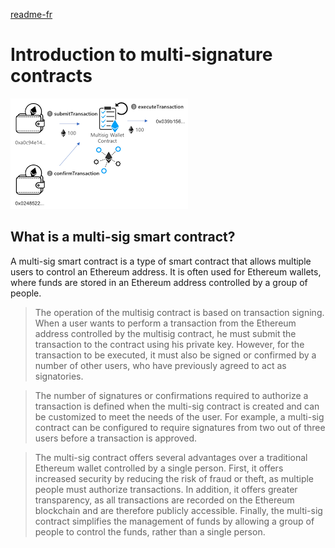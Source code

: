 [readme-fr](README-fr.md)
# Introduction to multi-signature contracts


![](multisig.png)


## __What is a multi-sig smart contract?__

A multi-sig smart contract is a type of smart contract that allows multiple users to control an Ethereum address. It is often used for Ethereum wallets, where funds are stored in an Ethereum address controlled by a group of people.

>The operation of the multisig contract is based on transaction signing. When a user wants to perform a transaction from the Ethereum address controlled by the multisig contract, he must submit the transaction to the contract using his private key. However, for the transaction to be executed, it must also be signed or confirmed by a number of other users, who have previously agreed to act as signatories.

>The number of signatures or confirmations required to authorize a transaction is defined when the multi-sig contract is created and can be customized to meet the needs of the user. For example, a multi-sig contract can be configured to require signatures from two out of three users before a transaction is approved.

>The multi-sig contract offers several advantages over a traditional Ethereum wallet controlled by a single person. First, it offers increased security by reducing the risk of fraud or theft, as multiple people must authorize transactions. In addition, it offers greater transparency, as all transactions are recorded on the Ethereum blockchain and are therefore publicly accessible. Finally, the multi-sig contract simplifies the management of funds by allowing a group of people to control the funds, rather than a single person.

